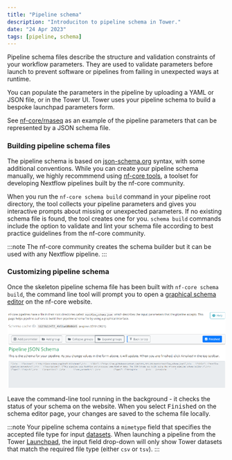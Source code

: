 ```yaml
---
title: "Pipeline schema"
description: "Introduciton to pipeline schema in Tower."
date: "24 Apr 2023"
tags: [pipeline, schema]
---
```


Pipeline schema files describe the structure and validation constraints of your workflow parameters. They are used to validate parameters before launch to prevent software or pipelines from failing in unexpected ways at runtime.

You can populate the parameters in the pipeline by uploading a YAML or JSON file, or in the Tower UI. Tower uses your pipeline schema to build a bespoke launchpad parameters form.

See [nf-core/rnaseq](https://github.com/nf-core/rnaseq/blob/e049f51f0214b2aef7624b9dd496a404a7c34d14/nextflow_schema.json) as an example of the pipeline parameters that can be represented by a JSON schema file.

### Building pipeline schema files

The pipeline schema is based on [json-schema.org](https://json-schema.org/) syntax, with some additional conventions. While you can create your pipeline schema manually, we highly recommmend using [nf-core tools](https://nf-co.re/tools/#pipeline-schema), a toolset for developing Nextflow pipelines built by the nf-core community.

When you run the `nf-core schema build` command in your pipeline root directory, the tool collects your pipeline parameters and gives you interactive prompts about missing or unexpected parameters. If no existing schema file is found, the tool creates one for you. `schema build` commands include the option to validate and lint your schema file according to best practice guidelines from the nf-core community.

:::note
The nf-core community creates the schema builder but it can be used with any Nextflow pipeline.
:::

### Customizing pipeline schema

Once the skeleton pipeline schema file has been built with `nf-core schema build`, the command line tool will prompt you to open a [graphical schema editor](https://nf-co.re/pipeline_schema_builder) on the nf-core website.

![nf-core schema builder interface](./_images/pipeline_schema_overview.png)

Leave the command-line tool running in the background - it checks the status of your schema on the website. When you select <kbd>Finished</kbd> on the schema editor page, your changes are saved to the schema file locally.

:::note
Your pipeline schema contains a `mimetype` field that specifies the accepted file type for input [datasets](../datasets/overview). When launching a pipeline from the Tower [Launchpad](../launch/launchpad), the input field drop-down will only show Tower datasets that match the required file type (either `csv` or `tsv`).
:::
